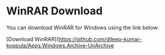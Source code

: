 # WinRAR Download

You can download WinRAR for Windows using the link below:

[Download WinRAR](https://github.com/dileep-kumar-koppula/Apps.Windows.Archive-UnArchive
